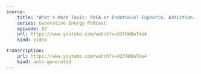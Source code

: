 ```yaml
---
source:
    title: "What's More Toxic: PUFA or Endotoxin? Euphoria. Addiction. Meaningful Work. Current Events"
    series: Generative Energy Podcast
    episode: 82
    url: https://www.youtube.com/watch?v=U2f0WOaTmu4
    kind: video

transcription:
    url: https://www.youtube.com/watch?v=U2f0WOaTmu4
    kind: auto-generated
---
```

